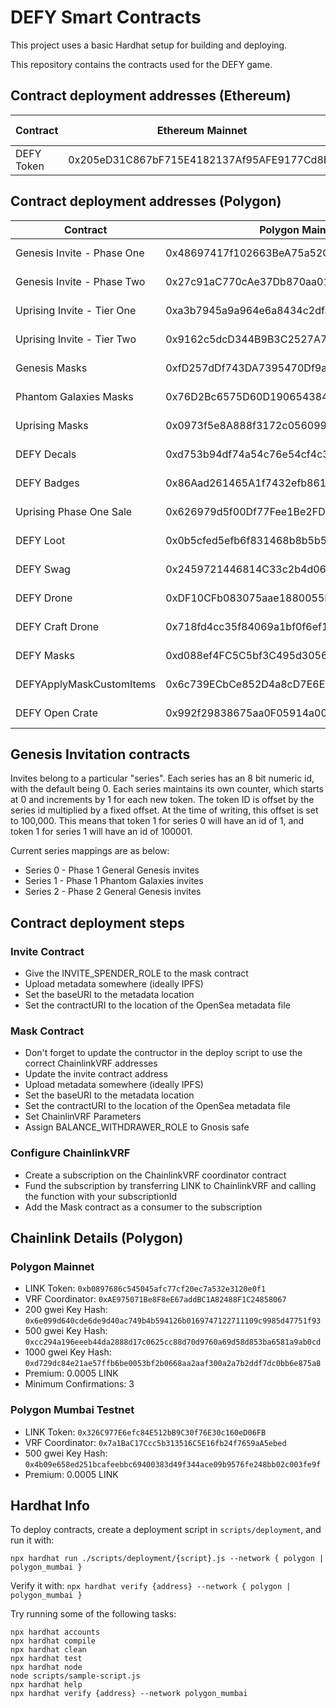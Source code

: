 # DEFY Smart Contracts

This project uses a basic Hardhat setup for building and deploying.

This repository contains the contracts used for the DEFY game.

## Contract deployment addresses (Ethereum)
| **Contract**               | **Ethereum Mainnet**                       | _Updated_                | **Ethereum Testnet**                       | _Updated_                |
|----------------------------|--------------------------------------------|--------------------------|--------------------------------------------|--------------------------|
| DEFY Token                 | 0x205eD31C867bF715E4182137Af95AFE9177Cd8E7 | 2022-03-24T12:15:10.719Z |                                            |                          |

## Contract deployment addresses (Polygon)

| **Contract**               | **Polygon Mainnet**                        | _Updated_                | **Polygon Mumbai**                         | _Updated_                |
|----------------------------|--------------------------------------------|--------------------------|--------------------------------------------|--------------------------|
| Genesis Invite - Phase One | 0x48697417f102663BeA75a52CcCc7bD5da9e8705f | 2022-03-24T12:15:10.719Z | 0xC2D213d11f01215F9714B9B2504840e13A62c013 | 2022-03-24T12:14:17.719Z |
| Genesis Invite - Phase Two | 0x27c91aC770cAe37Db870aa01737Ac50EE31067A7 | 2022-04-27T04:19:48.844Z |                                            |                          |
| Uprising Invite - Tier One | 0xa3b7945a9a964e6a8434c2dfa249181a818a5cd2 | 2022-07-18T12:36:47.277Z | 0xFc6A13353Bf45462e304218EA51ACd72Da6430c4 | 2022-07-18T08:36:06.038Z |
| Uprising Invite - Tier Two | 0x9162c5dcD344B9B3C2527A77a8C2cd7F1334b6e7 | 2022-07-18T12:36:47.277Z | 0xc8Aa0FE090b17CcF594C31FFC314844eE625e900 | 2022-07-22T17:14:00.000Z |
| Genesis Masks              | 0xfD257dDf743DA7395470Df9a0517a2DFbf66D156 | 2022-03-26T00:56:12.494Z | 0x5f4D7c752Aff818c903F1fb2f3b2B5692Ff375D7 | 2022-03-26T00:12:34.494Z |
| Phantom Galaxies Masks     | 0x76D2Bc6575D60D190654384Aa6Ec98215789eF43 | 2022-03-25T13:38:20.960Z | 0xB599F3eAE4D9c5894dAc7934B0e5d6902A6D1502 | 2022-03-26T00:12:34.494Z |
| Uprising Masks             | 0x0973f5e8A888f3172c056099EB053879dE972684 | 2022-07-23T03:11:00.960Z | 0x079C888558a553de2aC6D10d7877fEc5a63297b3 | 2022-07-23T03:06:00.494Z |
| DEFY Decals                | 0xd753b94df74a54c76e54cf4c327094d1dfc35ebc | 2022-07-20T03:31:25.000Z | 0x74b4019736ca3cd0f467378aa041686f9b32e9f2 | 2022-07-19T04:57:56.000Z |
| DEFY Badges                | 0x86Aad261465A1f7432efb8618D6736e910025c69 | 2022-07-25T03:53:00.000Z | 0x7023662dF3D6fDd2E9D948540e22a3a6e174CD00 | 2022-07-25T03:47:00.000Z |
| Uprising Phase One Sale    | 0x626979d5f00Df77Fee1Be2FD1Ec226cEF1F0bBE3 | 2022-07-23T03:46:48.000Z | 0xFFa85909698Fc3Cb2BaebF0C1B2D26bDF72fa546 | 2022-07-23T03:20:00.000Z |
| DEFY Loot                  | 0x0b5cfed5efb6f831468b8b5b5321b71825a2aee0 | 2022-12-08T23:06:11.000Z | 0x7ca69B0ea412Df6d662ab2Ddff836D8a99fEFA30 | 2022-12-05T05:19:39.000Z |
| DEFY Swag                  | 0x2459721446814C33c2b4d0699089899B3Cc194bE | 2022-12-19T01:36:40.643Z | 0x3EAF397684b6753F38Cd3e428bAa82836f7B5779 | 2022-12-19T01:36:40.643Z |
| DEFY Drone                 | 0xDF10CFb083075aae1880055Ba44085f75686A986 | 2022-12-20T09:18:25.656Z | 0xf37d687463bb8355ea2d80be2cb7812e0b6c25d9 | 2022-12-20T09:18:25.656Z |
| DEFY Craft Drone           | 0x718fd4cc35f84069a1bf0f6ef139e832f8104165 | 2022-12-20T09:18:25.656Z | 0x058a483f083e0660b049c576eb95b4788f371afa | 2022-12-20T09:18:25.656Z |
| DEFY Masks                 | 0xd088ef4FC5C5bf3C495d3056cdb43FE7C4d86bab | 2023-03-28T02:04:15.473Z | 0x7E1f910A4299b6aF9dc18E535F36ACe0fCfAec96 | 2023-03-28T02:04:15.473Z |
| DEFYApplyMaskCustomItems   | 0x6c739ECbCe852D4a8cD7E6Eb0A8E36Db0fE6dEC7 | 2023-03-28T02:04:15.473Z | 0x7600aDcE41BD0B3477f7225e1b61eA732248b668 | 2023-03-28T02:04:15.473Z |
| DEFY Open Crate            | 0x992f29838675aa0F05914a004f49E2feD9AeEeEb | 2023-03-28T02:04:15.473Z | 0xEE7007f138446816227b37F82B973c0cfB4b884C | 2023-03-28T02:04:15.473Z |



## Genesis Invitation contracts

Invites belong to a particular "series".  Each series has an 8 bit numeric id, with the default being 0.  Each series maintains its own counter, which starts at 0 and increments by 1 for each new token. The token ID is offset by the series id multiplied by a fixed offset.  At the time of writing, this offset is set to 100,000.  This means that token 1 for series 0 will have an id of 1, and token 1 for series 1 will have an id of 100001.

Current series mappings are as below:
* Series 0 - Phase 1 General Genesis invites
* Series 1 - Phase 1 Phantom Galaxies invites
* Series 2 - Phase 2 General Genesis invites

## Contract deployment steps
### Invite Contract
* Give the INVITE_SPENDER_ROLE to the mask contract
* Upload metadata somewhere (ideally IPFS)
* Set the baseURI to the metadata location
* Set the contractURI to the location of the OpenSea metadata file

### Mask Contract
* Don't forget to update the contructor in the deploy script to use the correct ChainlinkVRF addresses
* Update the invite contract address
* Upload metadata somewhere (ideally IPFS)
* Set the baseURI to the metadata location
* Set the contractURI to the location of the OpenSea metadata file
* Set ChainlinVRF Parameters
* Assign BALANCE_WITHDRAWER_ROLE to Gnosis safe

### Configure ChainlinkVRF
* Create a subscription on the ChainlinkVRF coordinator contract
* Fund the subscription by transferring LINK to ChainlinkVRF and calling the function with your subscriptionId
* Add the Mask contract as a consumer to the subscription

## Chainlink Details (Polygon)
### Polygon Mainnet
* LINK Token: `0xb0897686c545045afc77cf20ec7a532e3120e0f1`
* VRF Coordinator: `0xAE975071Be8F8eE67addBC1A82488F1C24858067`
* 200 gwei Key Hash: `0x6e099d640cde6de9d40ac749b4b594126b0169747122711109c9985d47751f93`
* 500 gwei Key Hash: `0xcc294a196eeeb44da2888d17c0625cc88d70d9760a69d58d853ba6581a9ab0cd`
* 1000 gwei Key Hash: `0xd729dc84e21ae57ffb6be0053bf2b0668aa2aaf300a2a7b2ddf7dc0bb6e875a8`
* Premium: 0.0005 LINK
* Minimum Confirmations: 3

### Polygon Mumbai Testnet
* LINK Token: `0x326C977E6efc84E512bB9C30f76E30c160eD06FB`
* VRF Coordinator: `0x7a1BaC17Ccc5b313516C5E16fb24f7659aA5ebed`
* 500 gwei Key Hash: `0x4b09e658ed251bcafeebbc69400383d49f344ace09b9576fe248bb02c003fe9f`
* Premium: 0.0005 LINK

## Hardhat Info

To deploy contracts, create a deployment script in `scripts/deployment`, and run it with:

`npx hardhat run ./scripts/deployment/{script}.js --network { polygon | polygon_mumbai }`

Verify it with:
`npx hardhat verify {address} --network { polygon | polygon_mumbai }`

Try running some of the following tasks:

```shell
npx hardhat accounts
npx hardhat compile
npx hardhat clean
npx hardhat test
npx hardhat node
node scripts/sample-script.js
npx hardhat help
npx hardhat verify {address} --network polygon_mumbai
```
